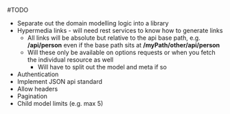 #TODO
* Separate out the domain modelling logic into a library
* Hypermedia links - will need rest services to know how to generate links
    * All links will be absolute but relative to the api base path, e.g. **/api/person** even if the base path sits at **/myPath/other/api/person**
    * Will these only be available on options requests or when you fetch the individual resource as well
        * Will have to split out the model and meta if so
* Authentication
* Implement JSON api standard
* Allow headers
* Pagination
* Child model limits (e.g. max 5)
